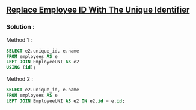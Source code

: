 ## [Replace Employee ID With The Unique Identifier](https://leetcode.com/problems/replace-employee-id-with-the-unique-identifier)

### Solution :

Method 1 :
```sql
SELECT e2.unique_id, e.name
FROM employees AS e
LEFT JOIN EmployeeUNI AS e2
USING (id);
```

Method 2 :
```sql
SELECT e2.unique_id, e.name
FROM employees AS e
LEFT JOIN EmployeeUNI AS e2 ON e2.id = e.id;
```
